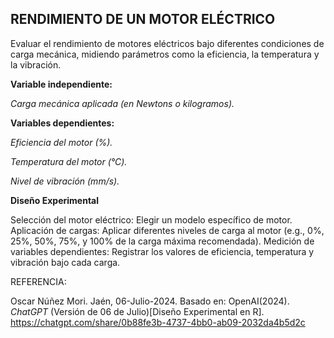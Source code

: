 ## RENDIMIENTO DE UN MOTOR ELÉCTRICO

Evaluar el rendimiento de motores eléctricos bajo diferentes condiciones de carga mecánica, midiendo parámetros como la eficiencia, la temperatura y la vibración.

**Variable independiente:**

_Carga mecánica aplicada (en Newtons o kilogramos)._

**Variables dependientes:**

_Eficiencia del motor (%)._

_Temperatura del motor (°C)._

_Nivel de vibración (mm/s)._

**Diseño Experimental**

Selección del motor eléctrico: Elegir un modelo específico de motor.
Aplicación de cargas: Aplicar diferentes niveles de carga al motor (e.g., 0%, 25%, 50%, 75%, y 100% de la carga máxima recomendada).
Medición de variables dependientes: Registrar los valores de eficiencia, temperatura y vibración bajo cada carga.


REFERENCIA: 

Oscar Núñez Mori. Jaén, 06-Julio-2024. Basado en: 
OpenAI(2024). _ChatGPT_ (Versión de 06 de Julio)[Diseño Experimental en R]. <https://chatgpt.com/share/0b88fe3b-4737-4bb0-ab09-2032da4b5d2c>



